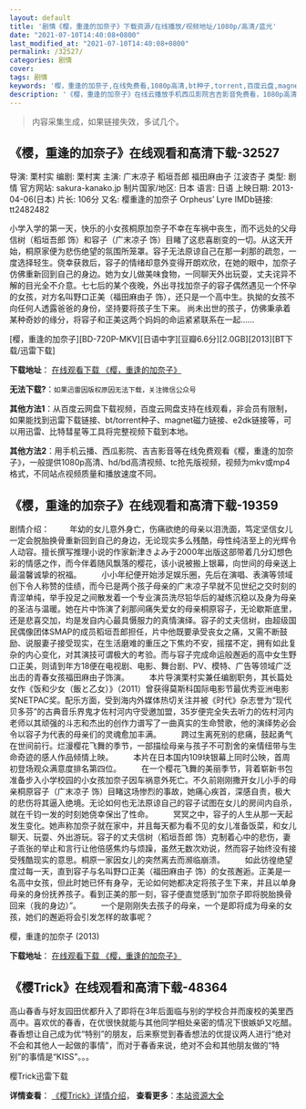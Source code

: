 ```yaml
---
layout: default
title: '剧情《樱，重逢的加奈子》下载资源/在线播放/视频地址/1080p/高清/蓝光'
date: "2021-07-10T14:40:08+0800"
last_modified_at: "2021-07-10T14:40:08+0800"
permalink: /32527/
categories: 剧情
cover:
tags: 剧情
keywords: '樱，重逢的加奈子,在线免费看,1080p高清,bt种子,torrent,百度云盘,magnet,磁力链,迅雷下载资源'
description: '《樱，重逢的加奈子》在线云播放手机西瓜影院吉吉影音免费看，1080p高清bd/hd未删减完整版和tc抢先枪版，mkv/mp4格式，附带bt/torrent种子、magnet/磁力链、百度云盘、网盘资源迅雷下载链接'
---
```


>内容采集生成，如果链接失效，多试几个。


## 《樱，重逢的加奈子》在线观看和高清下载-32527

导演: 栗村实 编剧: 栗村実 主演: 广末凉子 稻垣吾郎 福田麻由子 江波杏子 类型: 剧情 官方网站: sakura-kanako.jp 制片国家/地区: 日本 语言: 日语 上映日期: 2013-04-06(日本) 片长: 106分 又名: 樱重逢的加奈子 Orpheus’ Lyre IMDb链接: tt2482482

小学入学的第一天，快乐的小女孩桐原加奈子不幸在车祸中丧生，而不远处的父母信树（稻垣吾郎 饰）和容子（广末凉子 饰）目睹了这悲喜剧变的一切。从这天开始，桐原家便为悲伤绝望的氛围所笼罩。容子无法原谅自己在那一刹那的疏忽，一度选择轻生。侥幸获救后，容子的情绪却意外变得开朗欢欣，在她的眼中，加奈子仿佛重新回到自己的身边。她为女儿做美味食物，一同聊天外出玩耍，丈夫诧异不解的目光全不介意。七七后的某个夜晚，外出寻找加奈子的容子偶然遇见一个怀孕的女孩，对方名叫野口正美（福田麻由子 饰），还只是一个高中生。执拗的女孩不向任何人透露爸爸的身份，坚持要将孩子生下来。 尚未出世的孩子，仿佛秉承着某种奇妙的缘分，将容子和正美这两个妈妈的命运紧紧联系在一起……


[樱，重逢的加奈子][BD-720P-MKV][日语中字][豆瓣6.6分][2.0GB][2013][BT下载/迅雷下载]

**下载地址**： [在线观看下载 《樱，重逢的加奈子》](https://www.btdx8.com/torrent/orpheuslyre_2013.html) 


**无法下载?**：`如果迅雷因版权原因无法下载，关注微信公众号 `

**其他方法1**：从百度云网盘下载视频，百度云网盘支持在线观看，非会员有限制，如果能找到迅雷下载链接、bt/torrent种子、magnet磁力链接、e2dk链接等，可以用迅雷、比特彗星等工具将完整视频下载到本地。

**其他方法2**：用手机云播、西瓜影院、吉吉影音等在线免费观看《樱，重逢的加奈子》，一般提供1080p高清、hd/bd高清视频、tc抢先版视频，视频为mkv或mp4格式，不同站点视频质量和播放速度不同。


## 《樱，重逢的加奈子》在线观看和高清下载-19359

剧情介绍：         年幼的女儿意外身亡，伤痛欲绝的母亲以泪洗面，笃定坚信女儿一定会脱胎换骨重新回到自己的身边，无论现实多么残酷，母性纯洁至上的光辉令人动容。擅长撰写推理小说的作家新津きよみ于2000年出版这部带着几分幻想色彩的情感之作，而今伴着随风飘落的樱花，该小说被搬上银幕，向世间的母亲送上最温馨诚挚的祝福。         小小年纪便开始涉足娱乐圈，先后在演唱、表演等领域创下令人称赞的佳绩，而今已是两个孩子母亲的广末凉子早就不见世纪之交时刻的青涩单纯，举手投足之间散发着一个专业演员洗尽铅华后的凝练沉稳以及身为母亲的圣洁与温暖。她在片中饰演了刹那间痛失爱女的母亲桐原容子，无论歇斯底里，还是悲喜交加，均是发自内心最具慑服力的真情演绎。容子的丈夫信树，由超级国民偶像团体SMAP的成员稻垣吾郎担任，片中他既要承受丧女之痛，又需不断鼓励、说服妻子接受现实，在生活磨难的重压之下焦灼不安，摇摆不定，拥有如此复杂的内心变化，对其演技可谓极大的考验。而与容子完成命运般邂逅的高中女生野口正美，则请到年方18便在电视剧、电影、舞台剧、PV、模特、广告等领域广泛出击的青春女孩福田麻由子饰演。         本片导演栗村实兼任编剧职务，其长篇处女作《饭和少女（飯と乙女）》（2011）曾获得莫斯科国际电影节最优秀亚洲电影奖NETPAC奖。配乐方面，受到海内外媒体热切关注并被《时代》杂志誉为“现代贝多芬”的古典音乐界鬼才佐村河内守受邀加盟，35岁便完全失去听力的佐村河内老师以其顽强的斗志和杰出的创作力谱写了一曲真实的生命赞歌，他的演绎势必会令以容子为代表的母亲们的灵魂愈加丰满。         跨过生离死别的悲痛，鼓起勇气在世间前行。烂漫樱花飞舞的季节，一部描绘母亲与孩子不可割舍的亲情纽带与生命奇迹的感人作品倾情上映。         本片在日本国内109块银幕上同时公映，首周初登场观众满意度排名第四位。           在一个樱花飞舞的美丽季节，背着崭新书包准备步入小学校园的小女孩加奈子因车祸意外死亡。不久前刚刚撒开女儿小手的母亲桐原容子（广末凉子 饰）目睹这场惨烈的事故，她痛心疾首，深感自责，极大的悲伤将其逼入绝境。无论如何也无法原谅自己的容子试图在女儿的房间内自杀，就在千钧一发的时刻她侥幸保出了性命。         冥冥之中，容子的人生从那一天起发生变化。她声称加奈子就在家中，并且每天都为看不见的女儿准备饭菜，和女儿聊天、玩耍、外出游玩。容子的丈夫信树（稻垣吾郎 饰）克制着心中的悲伤，妻子乖张的举止和言行让他倍感焦灼与烦躁，虽然无数次劝说，然而容子始终没有接受残酷现实的意思。桐原一家因女儿的突然离去而濒临崩溃。         如此彷徨绝望度过每一天，直到容子与名叫野口正美（福田麻由子 饰）的女孩邂逅。正美是一名高中女孩，但此时她已怀有身孕，无论如何她都决定将孩子生下来，并且以单身母亲的身份抚养孩子。看到正美的那一刻，容子便直觉感到“加奈子即将脱胎换骨回来（我的身边）”。         一个是刚刚失去孩子的母亲，一个是即将成为母亲的女孩，她们的邂逅将会引发怎样的故事呢？


樱，重逢的加奈子 (2013)

**下载地址**： [在线观看下载 《樱，重逢的加奈子》](https://www.btbtdy.me/btdy/dy2393.html) 


## 《樱Trick》在线观看和高清下载-48364

高山春香与好友园田优都升入了即将在3年后面临与别的学校合并而废校的美里西高中。喜欢优的春香，在优很快就能与其他同学相处亲密的情况下很嫉妒又吃醋。春香想让自己成为优“特别”的朋友，后来察觉到春香想法的优提议两人进行&ldquo;绝对不会和其他人一起做的事情&rdquo;，而对于春香来说，绝对不会和其他朋友做的&ldquo;特别”的事情是“KISS”。。。</p>


樱Trick迅雷下载

**详情查看**： [《樱Trick》详情介绍](/movie/48364/)， **查看更多**：[本站资源大全](/movie/t/all/)

